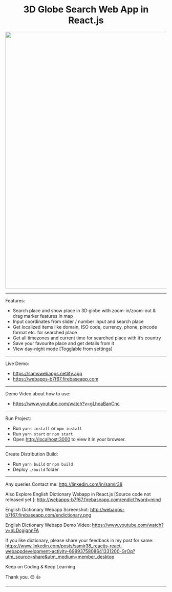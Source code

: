 <div align="center">
    <h1>3D Globe Search Web App in React.js</h1>
    <img src="https://webapps-b7f67.firebaseapp.com/3dglobesearch.png" width='800'/>
</div>

---

Features:

-   Search place and show place in 3D globe with zoom-in/zoom-out & drag marker features in map
-   Input coordinates from slider / number input and search place
-   Get localized items like domain, ISO code, currency, phone, pincode format etc. for searched place
-   Get all timezones and current time for searched place with it’s country
-   Save your favourite place and get details from it
-   View day-night mode [Togglable from settings]

---

Live Demo:

-   https://samswebapps.netlify.app
-   https://webapps-b7f67.firebaseapp.com

---

Demo Video about how to use:

-   https://www.youtube.com/watch?v=gLhoaBanCnc

---

Run Project:

-   Run `yarn install` or `npm install`
-   Run `yarn start` or `npm start`
-   Open [http://localhost:3000](http://localhost:3000) to view it in your browser.

---

Create Distribution Build:

-   Run `yarn build` or `npm build`
-   Deploy `./build` folder

---

Any queries Contact me: http://linkedin.com/in/samir38

Also Explore English Dictionary Webapp in React.js [Source code not released yet.]: http://webapps-b7f67.firebaseapp.com/endict?word=mind

English Dictionary Webapp Screenshot: http://webapps-b7f67.firebaseapp.com/endictionary.png

English Dictionary Webapp Demo Video: https://www.youtube.com/watch?v=nLDcgignnFA

If you like dictionary, please share your feedback in my post for same: https://www.linkedin.com/posts/samir38_reactjs-react-webappdevelopment-activity-6999375808641331200-GrOq?utm_source=share&utm_medium=member_desktop

Keep on Coding & Keep Learning.

Thank you. 😊 👍

---
